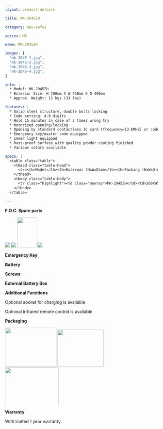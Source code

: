```yaml
---
layout: product-details

title: MK-2045ZH

category: new-safes

series: MK

name: MK-2045ZH

images: [
  "mk-2045-1.jpg",
  "mk-2045-2.jpg",
  "mk-2045-3.jpg",
  "mk-2045-4.jpg",
]

info: |
  * Model: MK-2045ZH
  * Exterior Size: H 200mm X W 450mm X D 400mm
  * Approx. Weight: 15 kgs (33 lbs)

features: |
  * Solid steel structure, double bolts locking
  * Code setting: 4-6 digits
  * Hold 15 minutes in case of 3 times wrong try
  * Motorized opening/locking
  * Opening by standard contactless IC card (frequency=13.6MHZ) or code
  * Emergency key/master code equipped
  * Inner light equipped
  * Rust-proof surface with quality powder coating finished
  * Various colors available

specs: |
  <table class="table">
    <thead class="table-head">
      <tr><th>Model</th><th>External (HxWxD)mm</th><th>Packing (HxWxD)mm</th><th>Weight (kg)</th><th>Door (mm)</th><th>Body (mm)</th><th>20’FCL (pcs)</th></tr>
    </thead>
    <tbody class="table-body">
      <tr class="highlight"><td class="nowrap">MK-2045ZH</td><td>200X450X400</td><td>220X470X450</td><td>15</td><td>5</td><td>2</td><td>625</td></tr>
    </tbody>
  </table>

---
```


**F.O.C. Spare parts**

<img src="{IMAGE_CDN}/mk-2045-5.jpg" />

<img src="{IMAGE_CDN}/mk-2045-6.jpg" />

<img alt="" src="{IMAGE_CDN}/mk-2045-7.jpg" style="width: 63px; height: 99px;" />

<img src="{IMAGE_CDN}/mk-2045-8.jpg" />

**Emergency Key**

**Battery**

**Screws**

**External Battery Box**

**Additional Functions**

Optional socket for charging is available

Optional infrared remote control is available

**Packaging**

<img height="155" src="{IMAGE_CDN}/mk-2045-9.jpg" style="width: 169px; height: 128px" width="221" />

<img height="144" src="{IMAGE_CDN}/mk-2045-10.jpg" style="width: 152px; height: 122px" width="183" />

<img height="124" src="{IMAGE_CDN}/mk-2045-11.jpg" style="width: 177px; height: 124px" width="205" />

**Warranty**

With limited 1 year warranty
